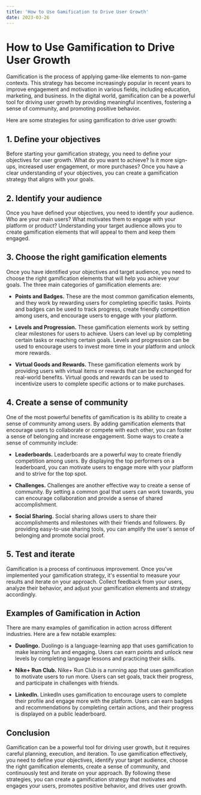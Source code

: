 ```yaml
---
title: 'How to Use Gamification to Drive User Growth'
date: 2023-03-26
---
```


# How to Use Gamification to Drive User Growth

Gamification is the process of applying game-like elements to non-game contexts. This strategy has become increasingly popular in recent years to improve engagement and motivation in various fields, including education, marketing, and business. In the digital world, gamification can be a powerful tool for driving user growth by providing meaningful incentives, fostering a sense of community, and promoting positive behavior.

Here are some strategies for using gamification to drive user growth:

## 1. Define your objectives

Before starting your gamification strategy, you need to define your objectives for user growth. What do you want to achieve? Is it more sign-ups, increased user engagement, or more purchases? Once you have a clear understanding of your objectives, you can create a gamification strategy that aligns with your goals.

## 2. Identify your audience

Once you have defined your objectives, you need to identify your audience. Who are your main users? What motivates them to engage with your platform or product? Understanding your target audience allows you to create gamification elements that will appeal to them and keep them engaged.

## 3. Choose the right gamification elements

Once you have identified your objectives and target audience, you need to choose the right gamification elements that will help you achieve your goals. The three main categories of gamification elements are:

- **Points and Badges.** These are the most common gamification elements, and they work by rewarding users for completing specific tasks. Points and badges can be used to track progress, create friendly competition among users, and encourage users to engage with your platform.

- **Levels and Progression.** These gamification elements work by setting clear milestones for users to achieve. Users can level up by completing certain tasks or reaching certain goals. Levels and progression can be used to encourage users to invest more time in your platform and unlock more rewards.

- **Virtual Goods and Rewards.** These gamification elements work by providing users with virtual items or rewards that can be exchanged for real-world benefits. Virtual goods and rewards can be used to incentivize users to complete specific actions or to make purchases.

## 4. Create a sense of community

One of the most powerful benefits of gamification is its ability to create a sense of community among users. By adding gamification elements that encourage users to collaborate or compete with each other, you can foster a sense of belonging and increase engagement. Some ways to create a sense of community include:

- **Leaderboards.** Leaderboards are a powerful way to create friendly competition among users. By displaying the top performers on a leaderboard, you can motivate users to engage more with your platform and to strive for the top spot.

- **Challenges.** Challenges are another effective way to create a sense of community. By setting a common goal that users can work towards, you can encourage collaboration and provide a sense of shared accomplishment.

- **Social Sharing.** Social sharing allows users to share their accomplishments and milestones with their friends and followers. By providing easy-to-use sharing tools, you can amplify the user's sense of belonging and promote social proof.

## 5. Test and iterate

Gamification is a process of continuous improvement. Once you've implemented your gamification strategy, it's essential to measure your results and iterate on your approach. Collect feedback from your users, analyze their behavior, and adjust your gamification elements and strategy accordingly.

## Examples of Gamification in Action

There are many examples of gamification in action across different industries. Here are a few notable examples:

- **Duolingo.** Duolingo is a language-learning app that uses gamification to make learning fun and engaging. Users can earn points and unlock new levels by completing language lessons and practicing their skills.

- **Nike+ Run Club.** Nike+ Run Club is a running app that uses gamification to motivate users to run more. Users can set goals, track their progress, and participate in challenges with friends.

- **LinkedIn.** LinkedIn uses gamification to encourage users to complete their profile and engage more with the platform. Users can earn badges and recommendations by completing certain actions, and their progress is displayed on a public leaderboard.

## Conclusion

Gamification can be a powerful tool for driving user growth, but it requires careful planning, execution, and iteration. To use gamification effectively, you need to define your objectives, identify your target audience, choose the right gamification elements, create a sense of community, and continuously test and iterate on your approach. By following these strategies, you can create a gamification strategy that motivates and engages your users, promotes positive behavior, and drives user growth.
